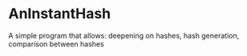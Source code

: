 # AnInstantHash
A simple program that allows: deepening on hashes, hash generation, comparison between hashes

